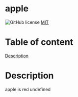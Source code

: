 # apple 
![GitHub license](https://img.shields.io/badge/license-MIT-blue.svg)
[MIT](https://opensource.org/licenses/MIT)

# Table of content 
[Description](#description)
# Description 
apple is red 
undefined

